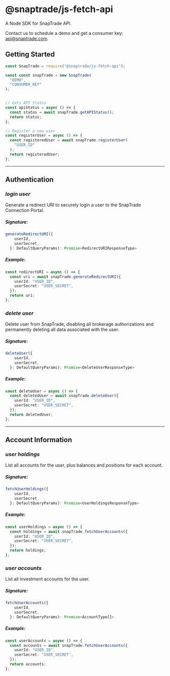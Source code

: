 # @snaptrade/js-fetch-api

A Node SDK for SnapTrade API.

Contact us to schedule a demo and get a consumer key: [api@snaptrade.com](mailto:api@snaptrade.com).

## Getting Started

```typescript
const SnapTrade = require("@snaptrade/js-fetch-api");

const const snapTrade = new SnapTrade(
  "DEMO",
  "CONSUMER_KEY"
);


// Gets API Status
const apiStatus = async () => {
  const status = await snapTrade.getAPIStatus();
  return status;
};

// Register a new user
const registerUser = async () => {
  const registeredUser = await snapTrade.registerUser(
    "USER_ID"
  );
  return registeredUser;
};
```

---

## Authentication

### _login user_

Generate a redirect URI to securely login a user to the SnapTrade Connection Portal.

##### Signature:

```typescript
generateRedirectURI({
    userId,
    userSecret,
  }: DefaultQueryParams): Promise<RedirectURIResponseType>
```

##### Example:

```typescript
const redirectURI = async () => {
  const uri = await snapTrade.generateRedirectURI({
    userId: "USER_ID",
    userSecret: "USER_SECRET",
  });
  return uri;
};
```

### _delete user_

Delete user from SnapTrade, disabling all brokerage authorizations and permanently deleting all data associated with the user.

##### Signature:

```typescript
deleteUser({
    userId,
    userSecret,
  }: DefaultQueryParams): Promise<DeleteUserResponseType>
```

##### Example:

```typescript
const deleteUser = async () => {
  const deletedUser = await snapTrade.deleteUser({
    userId: "USER_ID",
    userSecret: "USER_SECRET",
  });
  return deletedUser;
};
```

---

## Account Information

### _user holdings_

List all accounts for the user, plus balances and positions for each account.

##### Signature:

```typescript
fetchUserHoldings({
    userId,
    userSecret,
  }: DefaultQueryParams): Promise<UserHoldingsResponseType>

```

##### Example:

```typescript
const userHoldings = async () => {
  const holdings = await snapTrade.fetchUserAccounts({
    userId: "USER_ID",
    userSecret: "USER_SECRET",
  });
  return holdings;
};
```

### _user accounts_

List all investment accounts for the user.

##### Signature:

```typescript
fetchUserAccounts({
    userId,
    userSecret,
  }: DefaultQueryParams): Promise<AccountType[]>
```

##### Example:

```typescript
const userAccounts = async () => {
  const accounts = await snapTrade.fetchUserAccounts({
    userId: "USER_ID",
    userSecret: "USER_SECRET",
  });
  return accounts;
};
```

